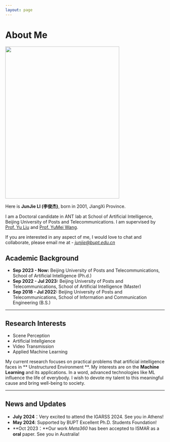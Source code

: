 ```yaml
---
layout: page
---
```


# About Me

<img src="https://junjieli0830.github.io/junjie_intro.jpg" class="floatpic" width="360" height="480">

Here is **JunJie LI (李俊杰)**, born in 2001, JiangXi Province.

I am a Doctoral candidate in ANT lab at School of Artificial Intelligence, Beijing University of Posts and Telecommunications. I am supervised by [Prof. Yu Liu](https://ai.bupt.edu.cn/szdw/szyl/znxxgcx/5.htm#) and [Prof. YuMei Wang](https://ai.bupt.edu.cn/szdw/szyl/znxxgcx/3.htm).

If you are interested in any aspect of me, I would love to chat and collaborate, please email me at - *junjie@bupt.edu.cn*

## Academic Background

- **Sep 2023 - Now:** Beijing University of Posts and Telecommunications, School of Artificial Intelligence (Ph.d.)
- **Sep 2022 - Jul 2023:** Beijing University of Posts and Telecommunications, School of Artificial Intelligence (Master)
- **Sep 2018 - Jul 2022:** Beijing University of Posts and Telecommunications, School of Information and Communication Engineering (B.S.)

---

## Research Interests

- Scene Perception
- Artificial Intellgience
- Video Transmission
- Applied Machine Learning

My current research focuses on practical problems that artificial intelligence faces in ** Unstructured Environment **. My interests are on the **Machine Learning** and its applications. In a word, advanced technologies like ML influence the life of everybody.  I wish to devote my talent to this meaningful cause and bring well-being to society.

---

## News and Updates

- **July 2024**：Very excited to attend the IGARSS 2024. See you in Athens!
- **May 2024**: Supported by BUPT Excellent Ph.D. Students Foundation!
- **Oct 2023：**Our work *Meta360* has been accepted to ISMAR as a **oral** paper. See you in Australia!

